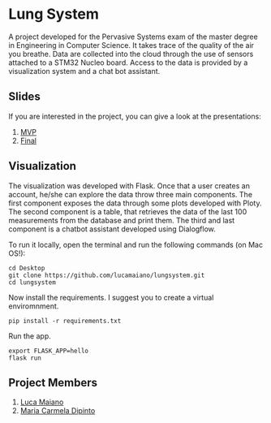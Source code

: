 # Lung System

A project developed for the Pervasive Systems exam of the master degree in Engineering in Computer Science. It takes trace of the quality of the air you breathe. Data are collected into the cloud through the use of sensors attached to a STM32 Nucleo board. Access to the data is provided by a visualization system and a chat bot assistant.

## Slides

If you are interested in the project, you can give a look at the presentations:
1. [MVP](https://www.slideshare.net/LucaMaiano1/student-group-projects-initial-concept-what-are-you-breathing) 
2. [Final](https://www.slideshare.net/LucaMaiano1/pervasive-systems-final-project-presentation-the-sparkle-lung-system) 


## Visualization

The visualization was developed with Flask. Once that a user creates an account, he/she can explore the data throw three main components. The first component exposes the data through some plots developed with Ploty. The second component is a table, that retrieves the data of the last 100 measurements from the database and print them. The third and last component is a chatbot assistant developed using Dialogflow.

To run it locally, open the terminal and run the following commands (on Mac OS!):

```
cd Desktop
git clone https://github.com/lucamaiano/lungsystem.git
cd lungsystem
```

Now install the requirements. I suggest you to create a virtual enviromnment.

```
pip install -r requirements.txt
```

Run the app.
```
export FLASK_APP=hello
flask run
```

## Project Members
1. [Luca Maiano](https://www.linkedin.com/in/lucamaiano/) 
2. [Maria Carmela Dipinto](https://www.linkedin.com/in/maria-carmela-dipinto/) 
